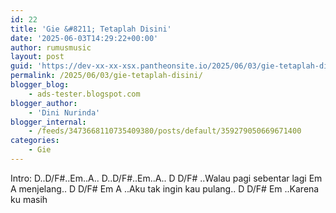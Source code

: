 ```yaml
---
id: 22
title: 'Gie &#8211; Tetaplah Disini'
date: '2025-06-03T14:29:22+00:00'
author: rumusmusic
layout: post
guid: 'https://dev-xx-xx-xsx.pantheonsite.io/2025/06/03/gie-tetaplah-disini/'
permalink: /2025/06/03/gie-tetaplah-disini/
blogger_blog:
    - ads-tester.blogspot.com
blogger_author:
    - 'Dini Nurinda'
blogger_internal:
    - /feeds/3473668110735409380/posts/default/359279050669671400
categories:
    - Gie
---
```


Intro: D..D/F#..Em..A.. D..D/F#..Em..A.. D D/F# ..Walau pagi sebentar lagi Em A menjelang.. D D/F# Em A ..Aku tak ingin kau pulang.. D D/F# Em ..Karena ku masih